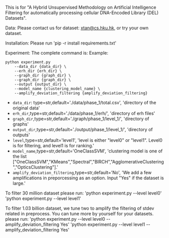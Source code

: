 This is for "A Hybrid Unsupervised Methodology on Artificial Intelligence Filtering for automatically processing cellular DNA-Encoded Library (DEL) Datasets".

Data:
Please contact us for dataset: xtan@cs.hku.hk, or try your own dataset.

Installation:
Please run 'pip -r install requirements.txt'

Experiment:
The complete command is:
Example:
```shell
python experiment.py 
    --data_dir {data_dir} \
    --erh_dir {erh_dir} \
    --graph_dir {graph_dir} \
    --graph_dir {graph_dir} \
    --output {output_dir} \
    --model_name {clustering_model_name} \
    --amplify_deviation_filtering {amplify_deviation_filtering}
```

- `data_dir`: type=str,default='./data/phase_1/total.csv', 'directory of the original data' 
- `erh_dir`,type=str,default='./data/phase_1/erh/', 'directory of erh files' 
- `graph_dir`,type=str,default='./graph/phase_1/level_1/', 'directory of graphs'
- `output_dir`,type=str,default='./output/phase_1/level_1/', 'directory of outputs'
- `level`,type=str,default='level1', 'level is either "level0" or "level1". Level0 is for filtering, and level1 is for ranking.'
- `model_name`,type=str,default='OneClassSVM', 'clustering model is one of the list ["OneClassSVM","KMeans","Spectral","BIRCH","AgglomerativeClustering","OpticsClustering"].'
- `amplify_deviation_filtering`,type=str,default='No', 'We add a few amplifications in preporcessing as an option. Input "Yes" if the dataset is large.'

To filter 30 million dataset
please run:
'python experiment.py --level level0'
'python experiment.py --level level1'

To filter 1.03 billion dataset, we tune two to amplify the filtering of stdev related in preprocess. You can tune more by yourself for your datasets. 
please run:
'python experiment.py --level level0 --amplify_deviation_filtering Yes'
'python experiment.py --level level1 --amplify_deviation_filtering Yes'